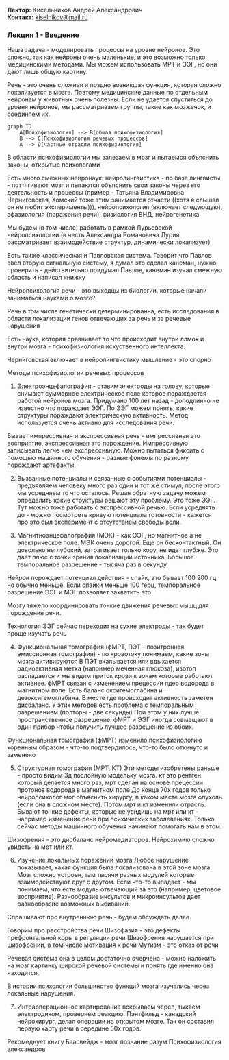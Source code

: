 **Лектор:** Кисельников Андрей Александрович  
**Контакт:** kiselnikov@mail.ru  

### Лекция 1 - Введение

Наша задача - моделировать процессы на уровне нейронов. Это сложно, так как нейроны очень маленькие, и это возможно только медицинскими методами. Мы можем использовать МРТ и ЭЭГ, но они дают лишь общую картину.

Речь - это очень сложная и поздно возникшая функция, которая сложно локализуется в мозге. Поэтому медицинские данные по отдельным нейронам у животных очень полезны. Если не удается спуститься до уровня нейронов, мы рассматриваем группы, такие как мозжечок, и соединяем их.

```mermaid
graph TD
    A[Психофизиология] --> B[общая психофизиология]
    B --> C[Психофизиология речевых процессов]
    A --> D[частные отрасли психофизиология]
```

В области психофизиологии мы залезаем в мозг и пытаемся объяснить законы, открытые психологами

Есть много смежных нейронаук: нейролингвистика - по базе лингвисты - поттягивают мозг и пытаются объяснить свои законы через его деятельность и процессы (пример - Татьяна Владимировна Черниговская, Хомский тоже этим занимается отчасти ((хотя я слышал он не любит эксперименты))), нейропсихология (включает следующую), афазиология (поражения речи), физиология ВНД, нейрогенетика

Мы будем (в том числе) работать в рамкой Лурьевской нейропсихологии (в честь Александра Романовича Лурия, рассматривает взаимодействие структур, динамически локализует)

Есть также классическая и Павловская система. Говорит что Павлов ввел вторую сигнальную систему, я думал это сделал канеман, нужно проверить - действительно придумал Павлов, канеман изучал смежную область и написал книжку

Нейропсихология речи - это выходцы из биологии, которые начали заниматься науками о мозге?

Речь в том числе генетически детерминированна, есть исследования в области локализации генов отвечающих за речь и за речевые нарушения

Есть наука, которая сравнивает то что происходит внутри ллмок и внутри мозга - психофизиология искуственного интеллекта.

Черниговская включает в нейролингвистику мышление - это спорно

Методы психофизиологии речевых процессов
1) Электроэнцефалография - ставим электроды на голову, которые снимают суммарное электрическое поле которое пораждается работой нейронов мозга. Придумано 100 лет назад - доподлинно не известно что пораждает ЭЭГ. По ЭЭГ можем понять, какие структуры пораждают электрическую активность. Метод используется очень активно для исследования речи. 

Бывает импрессивная и экспрессивная речь - импрессивная это восприятие, экспрессивная это порождение.
Импрессивную записывать легче чем экспрессивную. Можно пытаться фиксить с помощью машинного обучения - разные фонемы по разному порождают артефакты. 

2) Вызванные потенциалы и связанные с событиями потенциалы - предъявляем человеку много раз один и тот же стимул, после этого мы усредняем то что осталось. Решая обратную задачу можем определить какие структуры решают эту проблему. Это тоже ЭЭГ. Тут можно тоже работать с экспрессивной речью. Если усреднять до - можно посмотреть кривую потенциала готовности - кажется про это был эксперимент с отсутствием свободы воли.

3) Магнитноэнцефалография (МЭК) - как ЭЭГ, но магнитное а не электрическое поле. МЭК очень дорогой. Еще он бесконтактный. Он довольно неглубокий, затрагивает только кору, не идет глубже. Это дает плюс с точки зрения локализации источника. Большое темпоральное разрешение - тысяча раз в секунду

Нейрон порождает потенциал действия - спайк, это бывает 100 200 гц, но обычно меньше. Если спайки меньше 100 герц, темпоральное разрешение ЭЭГ и МЭГ позволяет захватить это.

Мозгу тяжело координировать тонкие движения речевых мышц для порождения речи.

Технология ЭЭГ сейчас переходит на сухие электроды - так будет проще изучать речь

4) Функциональная томография (фМРТ, ПЭТ - позитронная эмиссионная томография) - по кровотоку понимаем, какие зоны мозга активируются
В ПЭТ вкалывается или вдыхается радиоактивная метка (например меченная глюкоза), изотоп распадается и мы видим приток крови к зонам которые работают активнее.
фМРТ связан с изменением прецессии ядер водорода в магнитном поле. Есть баланс оксигемоглабина и дезоксигемоглабина. В месте где происходит активность заметен дисбаланс.
У этих методов есть проблема с темпоральным разрешением (полторы - две секунды)
При этом у них лучше пространственное разрешение.
фМРТ и ЭЭГ иногда совмещают в один прибор чтобы получить лучшее разрешение из обоих. 

Функциональная томография (фМРТ) изменило психофизиологию коренным образом - что-то подтвердилось, что-то было откинуто и заменено

5) Структурная томография (МРТ, КТ)
Эти методы изобретены раньше - просто видим 3д послойную модельку мозга. кт это рентген который делается много раз, мрт сделан на основе прецессии протонов водорода в магнитном поле
До конца 70х годов только нейропсихолог мог объяснить хирургу, в каком месте мозга опухоль (если она в сложном месте). Потом мрт и кт изменили отрасль. Бывают тонкие дефекты, которые не увидишь на мрт или кт - например изменение речи при психических заболеваниях. Только сейчас методы машинного обучения начинают помогать нам в этом. 

Шизофрения - это дисбаланс нейромедиаторов. Нейрохимию сложно увидеть на мрт или кт. 

6) Изучение локальных поражений мозга
Любое нарушение показывает, какая функция была локализована в этой зоне мозга. Мозг сложно устроен, там тысячи разных модулей которые взаимодействуют друг с другом. Если что-то выпадает - мы понимаем, что есть модуль отвечающий за это (например, цветовое восприятие). Разнообразие инсультов и микроинсультов дает разнообразие возможных выбиваний. 

Спрашивают про внутреннюю речь - будем обсуждать далее.

Говорим про расстройства речи
Шизофазия - это дефекты префронтальной коры в регуляции речи
Шизофрения нарушается при шизофрении, в том числе мотивация к речи
Мутизм - это отказ от речи

Речевая система она в целом достаточно очерчена - можно наложить на мозг картинку широкой речевой системы и понять где именно она находится.

В истории психологии большинство функций мозга изучались через локальные нарушения.

7) Интраоперационное картирование
вскрываем череп, тыкаем электродиком, проверяем реакцию. Пэнтфильд - канадский нейрохирург, делал операции на открытом мозге. Так он составил первую карту речи в середине 50х годов.

Рекомеднует книгу Баасвейдж - мозг познание разум
Психофизиология александров